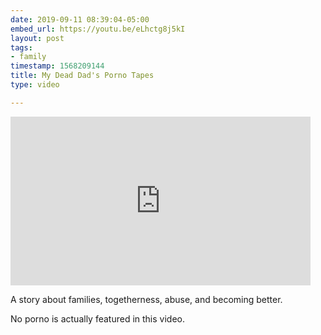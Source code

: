 ```yaml
---
date: 2019-09-11 08:39:04-05:00
embed_url: https://youtu.be/eLhctg8j5kI
layout: post
tags:
- family
timestamp: 1568209144
title: My Dead Dad's Porno Tapes
type: video

---
```

<iframe width="480" height="270" src="https://www.youtube.com/embed/eLhctg8j5kI?feature=oembed" frameborder="0" allow="accelerometer; autoplay; encrypted-media; gyroscope; picture-in-picture" allowfullscreen></iframe>

A story about families, togetherness, abuse, and becoming better.

No porno is actually featured in this video.